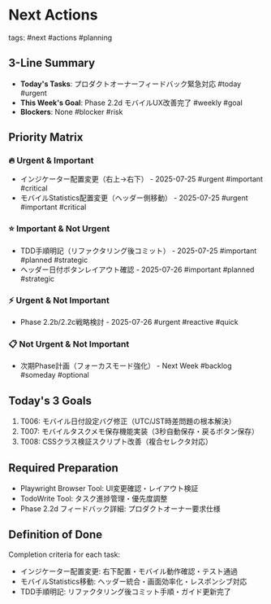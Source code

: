 # Next Actions
tags: #next #actions #planning

## 3-Line Summary
- **Today's Tasks**: プロダクトオーナーフィードバック緊急対応 #today #urgent
- **This Week's Goal**: Phase 2.2d モバイルUX改善完了 #weekly #goal
- **Blockers**: None #blocker #risk

## Priority Matrix
### 🔥 Urgent & Important
- インジケーター配置変更（右上→右下） - 2025-07-25 #urgent #important #critical
- モバイルStatistics配置変更（ヘッダー側移動） - 2025-07-25 #urgent #important #critical

### ⭐ Important & Not Urgent
- TDD手順明記（リファクタリング後コミット） - 2025-07-25 #important #planned #strategic
- ヘッダー日付ボタンレイアウト確認 - 2025-07-26 #important #planned #strategic

### ⚡ Urgent & Not Important
- Phase 2.2b/2.2c戦略検討 - 2025-07-26 #urgent #reactive #quick

### 📋 Not Urgent & Not Important
- 次期Phase計画（フォーカスモード強化） - Next Week #backlog #someday #optional

## Today's 3 Goals
1. T006: モバイル日付設定バグ修正（UTC/JST時差問題の根本解決）
2. T007: モバイルタスクメモ保存機能実装（3秒自動保存・戻るボタン保存）
3. T008: CSSクラス検証スクリプト改善（複合セレクタ対応）

## Required Preparation
- Playwright Browser Tool: UI変更確認・レイアウト検証
- TodoWrite Tool: タスク進捗管理・優先度調整
- Phase 2.2d フィードバック詳細: プロダクトオーナー要求仕様

## Definition of Done
Completion criteria for each task:
- インジケーター配置変更: 右下配置・モバイル動作確認・テスト通過
- モバイルStatistics移動: ヘッダー統合・画面効率化・レスポンシブ対応
- TDD手順明記: リファクタリング後コミット手順・ガイド更新完了